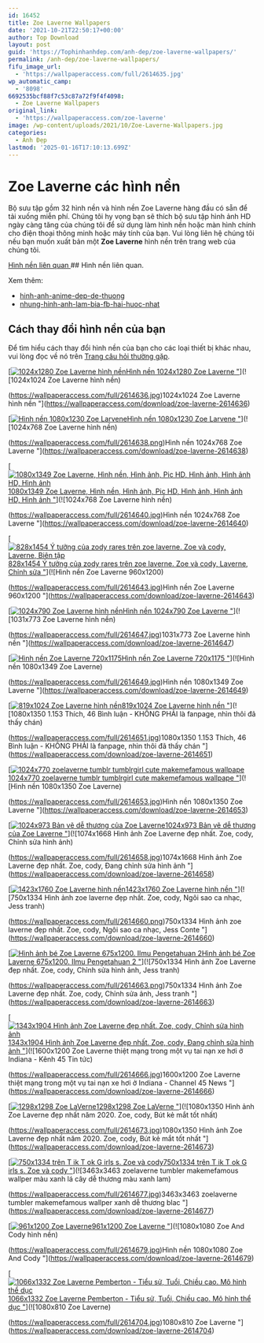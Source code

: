 ```yaml
---
id: 16452
title: Zoe Laverne Wallpapers
date: '2021-10-21T22:50:17+00:00'
author: Top Download
layout: post
guid: 'https://Tophinhanhdep.com/anh-dep/zoe-laverne-wallpapers/'
permalink: /anh-dep/zoe-laverne-wallpapers/
fifu_image_url:
  - 'https://wallpaperaccess.com/full/2614635.jpg'
wp_automatic_camp:
  - '8098'
6692535bcf88f7c53c87a72f9f4f4098:
  - Zoe Laverne Wallpapers
original_link:
  - 'https://wallpaperaccess.com/zoe-laverne'
image: /wp-content/uploads/2021/10/Zoe-Laverne-Wallpapers.jpg
categories:
  - Ảnh Đẹp
lastmod: '2025-01-16T17:10:13.699Z'
---
```

# Zoe Laverne các hình nền

Bộ sưu tập gồm 32 hình nền và hình nền Zoe Laverne hàng đầu có sẵn để tải xuống miễn phí. Chúng tôi hy vọng bạn sẽ thích bộ sưu tập hình ảnh HD ngày càng tăng của chúng tôi để sử dụng làm hình nền hoặc màn hình chính cho điện thoại thông minh hoặc máy tính của bạn. Vui lòng liên hệ chúng tôi nếu bạn muốn xuất bản một **Zoe Laverne** hình nền trên trang web của chúng tôi.

[Hình nền liên quan ](#related) ## Hình nền liên quan.

   
 Xem thêm:

   
- [hinh-anh-anime-dep-de-thuong](https://tophinhanhdep.com/anh-anime/hinh-anh-anime-dep-de-thuong/)
- [nhung-hinh-anh-lam-bia-fb-hai-huoc-nhat](https://tophinhanhdep.com/anh-bia/nhung-hinh-anh-lam-bia-fb-hai-huoc-nhat/)

## Cách thay đổi hình nền của bạn

Để tìm hiểu cách thay đổi hình nền của bạn cho các loại thiết bị khác nhau, vui lòng đọc về nó trên [Trang câu hỏi thường gặp](https://tophinhanhdep.com/faq/).

  
[[![1024x1280 Zoe Laverne hình nền](https://wallpaperaccess.com/full/2614635.jpg)Hình nền 1024x1280 Zoe Laverne "](https://wallpaperaccess.com/download/zoe-laverne-2614635)](![1024x1024 Zoe Laverne hình nền)

(https://wallpaperaccess.com/full/2614636.jpg)1024x1024 Zoe Laverne hình nền "](https://wallpaperaccess.com/download/zoe-laverne-2614636)

[[![Hình nền 1080x1230 Zoe Larvene](https://wallpaperaccess.com/full/2614637.jpg)Hình nền 1080x1230 Zoe Larvene "](https://wallpaperaccess.com/download/zoe-laverne-2614637)](![1024x768 Zoe Laverne hình nền)

(https://wallpaperaccess.com/full/2614638.png)Hình nền 1024x768 Zoe Laverne "](https://wallpaperaccess.com/download/zoe-laverne-2614638)

[[![1080x1349 Zoe Laverne, Hình nền, Hình ảnh, Pic HD, Hình ảnh, Hình ảnh HD, Hình ảnh](https://wallpaperaccess.com/full/2614639.jpg)1080x1349 Zoe Laverne, Hình nền, Hình ảnh, Pic HD, Hình ảnh, Hình ảnh HD, Hình ảnh "](https://wallpaperaccess.com/download/zoe-laverne-2614639)](![1024x768 Zoe Laverne hình nền)

(https://wallpaperaccess.com/full/2614640.jpg)Hình nền 1024x768 Zoe Laverne "](https://wallpaperaccess.com/download/zoe-laverne-2614640)

[[![828x1454 Ý tưởng của zody rares trên zoe laverne.  Zoe và cody, Laverne, Biên tập](https://wallpaperaccess.com/full/2614641.jpg)828x1454 Ý tưởng của zody rares trên zoe laverne. Zoe và cody, Laverne, Chỉnh sửa "](https://wallpaperaccess.com/download/zoe-laverne-2614641)](![Hình nền Zoe Laverne 960x1200)

(https://wallpaperaccess.com/full/2614643.jpg)Hình nền Zoe Laverne 960x1200 "](https://wallpaperaccess.com/download/zoe-laverne-2614643)

[[![1024x790 Zoe Laverne hình nền](https://wallpaperaccess.com/full/2614646.jpg)Hình nền 1024x790 Zoe Laverne "](https://wallpaperaccess.com/download/zoe-laverne-2614646)](![1031x773 Zoe Laverne hình nền)

(https://wallpaperaccess.com/full/2614647.jpg)1031x773 Zoe Laverne hình nền "](https://wallpaperaccess.com/download/zoe-laverne-2614647)

[[![Hình nền Zoe Laverne 720x1175](https://wallpaperaccess.com/full/2614648.jpg)Hình nền Zoe Laverne 720x1175 "](https://wallpaperaccess.com/download/zoe-laverne-2614648)](![Hình nền 1080x1349 Zoe Laverne)

(https://wallpaperaccess.com/full/2614649.jpg)Hình nền 1080x1349 Zoe Laverne "](https://wallpaperaccess.com/download/zoe-laverne-2614649)

[[![819x1024 Zoe Laverne hình nền](https://wallpaperaccess.com/full/2614650.jpg)819x1024 Zoe Laverne hình nền "](https://wallpaperaccess.com/download/zoe-laverne-2614650)](![1080x1350 1.153 Thích, 46 Bình luận - KHÔNG PHẢI là fanpage, nhìn thôi đã thấy chán)

(https://wallpaperaccess.com/full/2614651.jpg)1080x1350 1.153 Thích, 46 Bình luận - KHÔNG PHẢI là fanpage, nhìn thôi đã thấy chán "](https://wallpaperaccess.com/download/zoe-laverne-2614651)

[[![1024x770 zoelaverne tumblr tumblrgirl cute makemefamous wallpape](https://wallpaperaccess.com/full/2614652.jpg)1024x770 zoelaverne tumblr tumblrgirl cute makemefamous wallpape "](https://wallpaperaccess.com/download/zoe-laverne-2614652)](![Hình nền 1080x1350 Zoe Laverne)

(https://wallpaperaccess.com/full/2614653.jpg)Hình nền 1080x1350 Zoe Laverne "](https://wallpaperaccess.com/download/zoe-laverne-2614653)

[[![1024x973 Bản vẽ dễ thương của Zoe Laverne](https://wallpaperaccess.com/full/2614655.png)1024x973 Bản vẽ dễ thương của Zoe Laverne "](https://wallpaperaccess.com/download/zoe-laverne-2614655)](![1074x1668 Hình ảnh Zoe Laverne đẹp nhất.  Zoe, cody, Chỉnh sửa hình ảnh)

(https://wallpaperaccess.com/full/2614658.jpg)1074x1668 Hình ảnh Zoe Laverne đẹp nhất. Zoe, cody, Đang chỉnh sửa hình ảnh "](https://wallpaperaccess.com/download/zoe-laverne-2614658)

[[![1423x1760 Zoe Laverne hình nền](https://wallpaperaccess.com/full/2614659.jpg)1423x1760 Zoe Laverne hình nền "](https://wallpaperaccess.com/download/zoe-laverne-2614659)](![750x1334 Hình ảnh zoe laverne đẹp nhất.  Zoe, cody, Ngôi sao ca nhạc, Jess tranh)

(https://wallpaperaccess.com/full/2614660.png)750x1334 Hình ảnh zoe laverne đẹp nhất. Zoe, cody, Ngôi sao ca nhạc, Jess Conte "](https://wallpaperaccess.com/download/zoe-laverne-2614660)

[[![Hình ảnh bé Zoe Laverne 675x1200.  Ilmu Pengetahuan 2](https://wallpaperaccess.com/full/2614661.jpg)Hình ảnh bé Zoe Laverne 675x1200. Ilmu Pengetahuan 2 "](https://wallpaperaccess.com/download/zoe-laverne-2614661)](![750x1334 Hình ảnh Zoe Laverne đẹp nhất.  Zoe, cody, Chỉnh sửa hình ảnh, Jess tranh)

(https://wallpaperaccess.com/full/2614663.png)750x1334 Hình ảnh Zoe Laverne đẹp nhất. Zoe, cody, Chỉnh sửa ảnh, Jess tranh "](https://wallpaperaccess.com/download/zoe-laverne-2614663)

[[![1343x1904 Hình ảnh Zoe Laverne đẹp nhất.  Zoe, cody, Chỉnh sửa hình ảnh](https://wallpaperaccess.com/full/2614664.jpg)1343x1904 Hình ảnh Zoe Laverne đẹp nhất. Zoe, cody, Đang chỉnh sửa hình ảnh "](https://wallpaperaccess.com/download/zoe-laverne-2614664)](![1600x1200 Zoe Laverne thiệt mạng trong một vụ tai nạn xe hơi ở Indiana - Kênh 45 Tin tức)

(https://wallpaperaccess.com/full/2614666.jpg)1600x1200 Zoe Laverne thiệt mạng trong một vụ tai nạn xe hơi ở Indiana - Channel 45 News "](https://wallpaperaccess.com/download/zoe-laverne-2614666)

[[![1298x1298 Zoe LaVerne](https://wallpaperaccess.com/full/2614672.jpg)1298x1298 Zoe LaVerne "](https://wallpaperaccess.com/download/zoe-laverne-2614672)](![1080x1350 Hình ảnh Zoe Laverne đẹp nhất năm 2020. Zoe, cody, Bút kẻ mắt tốt nhất)

(https://wallpaperaccess.com/full/2614673.jpg)1080x1350 Hình ảnh Zoe Laverne đẹp nhất năm 2020. Zoe, cody, Bút kẻ mắt tốt nhất "](https://wallpaperaccess.com/download/zoe-laverne-2614673)

[[![750x1334 trên T ik T ok G irls s.  Zoe và cody](https://wallpaperaccess.com/full/2614675.png)750x1334 trên T ik T ok G irls s. Zoe và cody "](https://wallpaperaccess.com/download/zoe-laverne-2614675)](![3463x3463 zoelaverne tumbler makemefamous wallper màu xanh lá cây dễ thương màu xanh lam)

(https://wallpaperaccess.com/full/2614677.jpg)3463x3463 zoelaverne tumbler makemefamous wallper xanh dễ thương blac "](https://wallpaperaccess.com/download/zoe-laverne-2614677)

[[![961x1200 Zoe Laverne](https://wallpaperaccess.com/full/2614678.jpg)961x1200 Zoe Laverne "](https://wallpaperaccess.com/download/zoe-laverne-2614678)](![1080x1080 Zoe And Cody hình nền)

(https://wallpaperaccess.com/full/2614679.jpg)Hình nền 1080x1080 Zoe And Cody "](https://wallpaperaccess.com/download/zoe-laverne-2614679)

[[![1066x1332 Zoe Laverne Pemberton - Tiểu sử, Tuổi, Chiều cao.  Mô hình thể dục](https://wallpaperaccess.com/full/2614697.jpg)1066x1332 Zoe Laverne Pemberton - Tiểu sử, Tuổi, Chiều cao. Mô hình thể dục "](https://wallpaperaccess.com/download/zoe-laverne-2614697)](![1080x810 Zoe Laverne)

(https://wallpaperaccess.com/full/2614704.jpg)1080x810 Zoe Laverne "](https://wallpaperaccess.com/download/zoe-laverne-2614704)
